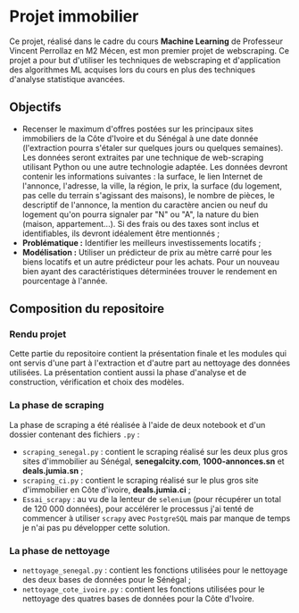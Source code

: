 # Projet immobilier

Ce projet, réalisé dans le cadre du cours **Machine Learning** de Professeur Vincent Perrollaz en M2 Mécen, est mon premier projet de webscraping. Ce projet a pour but d'utiliser les techniques de webscraping et d'application des algorithmes ML acquises lors du cours en plus des techniques d'analyse statistique avancées.

## Objectifs

* Recenser le maximum d'offres postées sur les principaux sites immobiliers de la Côte d'Ivoire et du Sénégal à une date donnée (l'extraction pourra s'étaler sur quelques jours ou quelques semaines). Les données seront extraites par une technique de web-scraping utilisant Python ou une autre technologie adaptée. Les données devront contenir les informations suivantes : la surface, le lien Internet de l'annonce, l'adresse, la ville, la région, le prix, la surface (du logement, pas celle du terrain s'agissant des maisons), le nombre de pièces, le descriptif de l'annonce, la mention du caractère ancien ou neuf du logement qu'on pourra signaler par "N" ou "A", la nature du bien (maison, appartement...). Si des frais ou des taxes sont inclus et identifiables, ils devront idéalement être mentionnés ;
* **Problématique :** Identifier les meilleurs investissements locatifs ;
* **Modélisation :** Utiliser un prédicteur de prix au mètre carré pour les biens locatifs et un autre prédicteur pour les achats. Pour un nouveau bien ayant des caractéristiques déterminées trouver le rendement en pourcentage à l'année.

## Composition du repositoire

### Rendu projet

Cette partie du repositoire contient la présentation finale et les modules qui ont servis d'une part à l'extraction et d'autre part au nettoyage des données utilisées. La présentation contient aussi la phase d'analyse et de construction, vérification et choix des modèles.

### La phase de scraping

La phase de scraping a été réalisée à l'aide de deux notebook et d'un dossier contenant des fichiers `.py` :

* `scraping_senegal.py` : contient le scraping réalisé sur les deux plus gros sites d'immobilier au Sénégal, **senegalcity.com**, **1000-annonces.sn** et **deals.jumia.sn** ;
* `scraping_ci.py` : contient le scraping réalisé sur le plus gros site d'immobilier en Côte d'ivoire, **deals.jumia.ci** ;
* `Essai_scrapy` : au vu de la lenteur de `selenium` (pour récupérer un total de 120 000 données), pour accélérer le processus j'ai tenté de commencer à utiliser `scrapy` avec `PostgreSQL` mais par manque de temps je n'ai pas pu développer cette solution.

### La phase de nettoyage

* `nettoyage_senegal.py` : contient les fonctions utilisées pour le nettoyage des deux bases de données pour le Sénégal ;
* `nettoyage_cote_ivoire.py` : contient les fonctions utilisées pour le nettoyage des quatres bases de données pour la Côte d'Ivoire.


